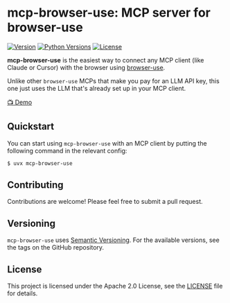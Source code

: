 # mcp-browser-use: MCP server for browser-use

[![Version](https://img.shields.io/pypi/v/mcp-browser-use.svg)](https://pypi.org/project/mcp-browser-use/) [![Python Versions](https://img.shields.io/pypi/pyversions/mcp-browser-use.svg)](https://pypi.org/project/mcp-browser-use/) [![License](https://img.shields.io/pypi/l/mcp-browser-use.svg)](https://pypi.org/project/mcp-browser-use/)

**mcp-browser-use** is the easiest way to connect any MCP client (like Claude or Cursor) with the browser using [browser-use](https://github.com/browser-use/browser-use).

Unlike other `browser-use` MCPs that make you pay for an LLM API key, this one just uses the LLM that's already set up in your MCP client.

[📺 Demo](https://x.com/vortex_ape/status/1900953901588729864)

## Quickstart

You can start using `mcp-browser-use` with an MCP client by putting the following command in the relevant config:

```bash
$ uvx mcp-browser-use
```

## Contributing

Contributions are welcome! Please feel free to submit a pull request.

## Versioning

`mcp-browser-use` uses [Semantic Versioning](https://semver.org/). For the available versions, see the tags on the GitHub repository.

## License

This project is licensed under the Apache 2.0 License, see the [LICENSE](https://github.com/vinayak-mehta/mcp-browser-use/blob/master/LICENSE) file for details.
